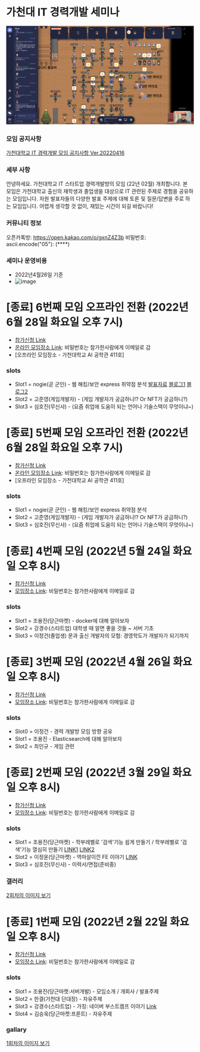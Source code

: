 # 가천대 IT 경력개발 세미나

![main](./main.png)

### 모임 공지사항
[가천대학교 IT 경력개발 모임 공지사항 Ver.20220416](https://bit.ly/3KNubG0)

###  세부 사항
안녕하세요. 가천대학교 IT 스타트업 경력개발방의 모임 (22년 02월) 개최합니다. 본 모임은 가천대학교 출신의 재학생과 졸업생을 대상으로 IT 관련된 주제로 경험을 공유하는 모임입니다. 자원 발표자들의 다양한 발표 주제에 대해 토론 및 질문/답변을 주로 하는 모임입니다. 어렵게 생각할 것 없이, 재밌는 시간이 되길 바랍니다!

### 커뮤니티 정보
오픈카톡방: https://open.kakao.com/o/gxnZ4Z3b
비밀번호: ascii.encode("05"): (****)

### 세미나 운영비용

- 2022년4월26일 기준
- ![image](https://user-images.githubusercontent.com/10516961/165285227-5cb1f25d-2770-42ed-8b56-7c9cdb2d4702.png)


# [종료] 6번째 모임 오프라인 전환 (2022년 6월 28일 화요일 오후 7시)

- [참가신청 Link]([https://forms.gle/18TEtGss9ndBsu8y9](https://forms.gle/8APF7467eKqezg2JA))
- [온라인 모임장소 Link](https://app.gather.town/app/gzYJQgKQYV0JBWnS/gachon-it-career): 비밀번호는 참가한사람에게 이메일로 감
- [오프라인 모임장소 - 가천대학교 AI 공학관 411호]

### slots
- Slot1 = nogie(곧 군인) - 웹 해킹/보안 express 취약점 분석 [발표자료](https://docs.google.com/presentation/d/1jMj2OxOLMsvlY8adb_qrnR1r5NXKQMixnAcQWlj49AY/edit?usp=sharing) [블로그1](https://ez1o.tistory.com/9) [블로그2](https://ez1o.tistory.com/12)
- Slot2 = 고준영(게임개발자) - (게임 개발자가 궁금하니!? Or NFT가 궁금하니?)
- Slot3 = 심호진(무신사) - (요즘 취업에 도움이 되는 언어나 기술스택이 무엇이냐~)


# [종료] 5번째 모임 오프라인 전환 (2022년 6월 28일 화요일 오후 7시)

- [참가신청 Link]([https://forms.gle/18TEtGss9ndBsu8y9](https://forms.gle/8APF7467eKqezg2JA))
- [온라인 모임장소 Link](https://app.gather.town/app/gzYJQgKQYV0JBWnS/gachon-it-career): 비밀번호는 참가한사람에게 이메일로 감
- [오프라인 모임장소 - 가천대학교 AI 공학관 411호]

### slots
- Slot1 = nogie(곧 군인) - 웹 해킹/보안 express 취약점 분석
- Slot2 = 고준영(게임개발자) - (게임 개발자가 궁금하니!? Or NFT가 궁금하니?)
- Slot3 = 심호진(무신사) - (요즘 취업에 도움이 되는 언어나 기술스택이 무엇이냐~)

# [종료] 4번째 모임 (2022년 5월 24일 화요일 오후 8시)

- [참가신청 Link](https://forms.gle/18TEtGss9ndBsu8y9)
- [모임장소 Link](https://app.gather.town/app/gzYJQgKQYV0JBWnS/gachon-it-career): 비밀번호는 참가한사람에게 이메일로 감

### slots
- Slot1 = 조용진(당근마켓) - docker에 대해 알아보자
- Slot2 = 강경수(스타트업) 대학생 때 알면 좋을 것들 ~ 서버 기초
- Slot3 = 이정건(졸업생) 문과 출신 개발자의 모험: 경영학도가 개발자가 되기까지


# [종료] 3번째 모임 (2022년 4월 26일 화요일 오후 8시)

- [참가신청 Link](https://forms.gle/ny6C7AeZ4AE3RNiT7)
- [모임장소 Link](https://app.gather.town/app/gzYJQgKQYV0JBWnS/gachon-it-career): 비밀번호는 참가한사람에게 이메일로 감

### slots
- Slot0 = 이정건 - 경력 개발방 모임 방향 공유
- Slot1 = 조용진 - Elasticsearch에 대해 알아보자
- Slot2 = 최인규 - 게임 관련

# [종료] 2번째 모임 (2022년 3월 29일 화요일 오후 8시)

- [참가신청 Link](https://forms.gle/Ggkkpyn1nQjzUzVEA)
- [모임장소 Link](https://app.gather.town/app/gzYJQgKQYV0JBWnS/gachon-it-career): 비밀번호는 참가한사람에게 이메일로 감

### slots
- Slot1 = 조용진(당근마켓) - 학부레벨로 '검색'기능 쉽게 만들기 / 학부레벨로 '검색'기능 열심히 만들기 [LINK1](./docs/20220329_lets_make_search.pdf) [LINK2](./docs/20220329_elasticsearch_araboza.pdf)
- Slot2 = 이정윤(당근마켓) - 역마살이낀 FE 이야기 [LINK](./docs/20220329_move_move_fe_story.pdf)
- Slot3 = 심호진(무신사) - 이력서/면접(준비중)

### 갤러리

[2회차의 이미지 보기](./images/20220329/README.md)

# [종료] 1번째 모임 (2022년 2월 22일 화요일 오후 8시)

- [참가신청 Link](https://forms.gle/segDRczDSAwQAG5a9)
- [모임장소 Link](https://app.gather.town/app/gzYJQgKQYV0JBWnS/gachon-it-career): 비밀번호는 참가한사람에게 이메일로 감

### slots
- Slot1 = 조용진(당근마켓:서버개발) - 모임소개 / 개회사 / 발표주제
- Slot2 = 한결(가천대 단대장) - 자유주제
- Slot3 = 강경수(스타트업) - 가칭: 네이버 부스트캠프 이야기 [Link](./docs/20220222_kakasoo_how_to_study.pdf)
- Slot4 = 김승욱(당근마켓:프론트) - 자유주제

### gallary

[1회차의 이미지 보기](./images/20220222/README.md)
